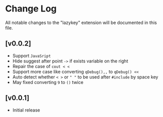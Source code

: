 # Change Log

All notable changes to the "lazykey" extension will be documented in this file.

## [v0.0.2]

- Support `JavaSript`
- Hide suggest after point `->` if exists variable on the right
- Repair the case of `cout < <`
- Support more case like converting `qDebug(),,` to `qDebug() << `
- Auto detect whether `< >` or `" "` to be used after `#include` by space key
- May fixed converting `9` to `()` twice


## [v0.0.1]

- Initial release